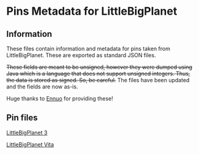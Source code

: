 # Pins Metadata for LittleBigPlanet

## Information

These files contain information and metadata for pins taken from LittleBigPlanet. These are exported as standard JSON files.

~~These fields are meant to be unsigned, however they were dumped using Java which is a language that does not support unsigned integers. Thus, the data is stored as signed. So, be careful.~~ The files have been updated and the fields are now as-is.

Huge thanks to [Ennuo](https://github.com/ennuo/) for providing these!

## Pin files

[LittleBigPlanet 3](https://docs.littlebigrefresh.com/pin-files/lbp3.json)

[LittleBigPlanet Vita](https://docs.littlebigrefresh.com/pin-files/lbpvita.json)
